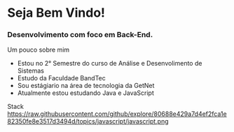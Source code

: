 #  Seja Bem Vindo!

### Desenvolvimento com foco em Back-End. 


Um pouco sobre mim

- Estou no 2° Semestre do curso de Análise e Desenvolimento de Sistemas
- Estudo da Faculdade BandTec
- Sou estágiario na área de tecnologia da GetNet 
- Atualmente estou estudando Java e JavaScript

Stack 
https://raw.githubusercontent.com/github/explore/80688e429a7d4ef2fca1e82350fe8e3517d3494d/topics/javascript/javascript.png

